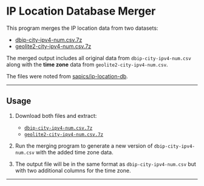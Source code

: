 # IP Location Database Merger

This program merges the IP location data from two datasets:

- [dbip-city-ipv4-num.csv.7z](https://cdn.jsdelivr.net/npm/@ip-location-db/dbip-city-7z/dbip-city-ipv4-num.csv.7z)
- [geolite2-city-ipv4-num.csv.7z](https://cdn.jsdelivr.net/npm/@ip-location-db/geolite2-city-7z/geolite2-city-ipv4-num.csv.7z)

The merged output includes all original data from `dbip-city-ipv4-num.csv` along with the **time zone** data from `geolite2-city-ipv4-num.csv`.

The files were noted from [sapics/ip-location-db](https://github.com/sapics/ip-location-db/).

---

## Usage

1. Download both files and extract:
   - [`dbip-city-ipv4-num.csv.7z`](https://cdn.jsdelivr.net/npm/@ip-location-db/dbip-city-7z/dbip-city-ipv4-num.csv.7z)
   - [`geolite2-city-ipv4-num.csv.7z`](https://cdn.jsdelivr.net/npm/@ip-location-db/geolite2-city-7z/geolite2-city-ipv4-num.csv.7z)

2. Run the merging program to generate a new version of `dbip-city-ipv4-num.csv` with the added time zone data.

3. The output file will be in the same format as `dbip-city-ipv4-num.csv` but with two additional columns for the time zone.

---
